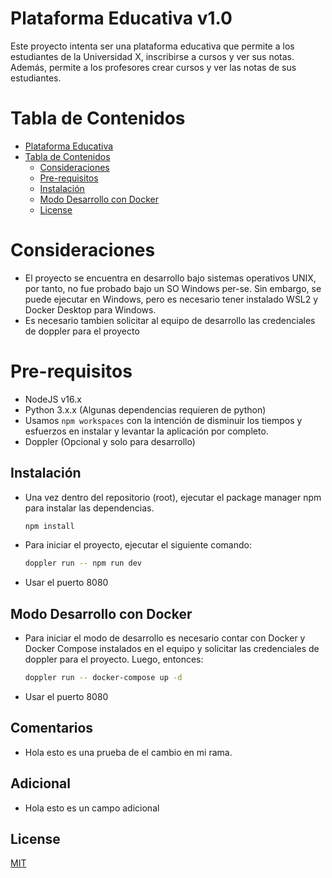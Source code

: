 # Plataforma Educativa v1.0

Este proyecto intenta ser una plataforma educativa que permite a los estudiantes de la Universidad X, inscribirse a cursos y ver sus notas. Además, permite a los profesores crear cursos y ver las notas de sus estudiantes.

# Tabla de Contenidos

- [Plataforma Educativa](#plataforma-educativa)
- [Tabla de Contenidos](#tabla-de-contenidos)
  - [Consideraciones](#consideraciones)
  - [Pre-requisitos](#pre-requisitos)
  - [Instalación](#instalación)
  - [Modo Desarrollo con Docker](#modo-desarrollo-con-docker)
  - [License](#license)

# Consideraciones

- El proyecto se encuentra en desarrollo bajo sistemas operativos UNIX, por tanto, no fue probado bajo un SO Windows per-se. Sin embargo, se puede ejecutar en Windows, pero es necesario tener instalado WSL2 y Docker Desktop para Windows.
- Es necesario tambien solicitar al equipo de desarrollo las credenciales de doppler para el proyecto

# Pre-requisitos

- NodeJS v16.x
- Python 3.x.x (Algunas dependencias requieren de python)
- Usamos `npm workspaces` con la intención de disminuir los tiempos y esfuerzos en instalar y levantar la aplicación por completo.
- Doppler (Opcional y solo para desarrollo)

## Instalación

- Una vez dentro del repositorio (root), ejecutar el package manager npm para instalar las dependencias.
  ```bash
  npm install
  ```
- Para iniciar el proyecto, ejecutar el siguiente comando:
  ```bash
  doppler run -- npm run dev
  ```
- Usar el puerto 8080

## Modo Desarrollo con Docker

- Para iniciar el modo de desarrollo es necesario contar con Docker y Docker Compose instalados en el equipo y solicitar las credenciales de doppler para el proyecto. Luego, entonces:
  ```bash
  doppler run -- docker-compose up -d
  ```
- Usar el puerto 8080

## Comentarios

- Hola esto es una prueba de el cambio en mi rama.

## Adicional

- Hola esto es un campo adicional

## License

[MIT](https://choosealicense.com/licenses/mit/)
